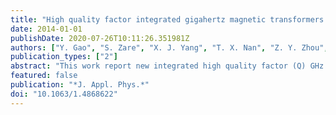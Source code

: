 ```yaml
---
title: "High quality factor integrated gigahertz magnetic transformers with FeGaB/Al2O3 multilayer films for radio frequency integrated circuits applications"
date: 2014-01-01
publishDate: 2020-07-26T10:11:26.351981Z
authors: ["Y. Gao", "S. Zare", "X. J. Yang", "T. X. Nan", "Z. Y. Zhou", "M. Onabajo", "Kevin P. O'Brien", "Umesh Jalan", "Mohammed Ei-Tatani", "Paul Fisher", "M. Liu", "A. Aronow", "K. Mahalingam", "B. M. Howe", "G. J. Brown", "N. X. Sun"]
publication_types: ["2"]
abstract: "This work report new integrated high quality factor (Q) GHz magnetic transformers based on solenoid structures with FeGaB/Al2O3 multilayer films. These transformers show excellent high-frequency performance with a wide operation frequency range of 0.5-5GHz, in which primary, secondary, and mutual inductances are flat, and the peak quality factor can reach around 14 at frequency of 1.2 GHz. High mutual coupling and low insertion loss are also demonstrated. These novel GHz transformers with high Q and mutual coupling show great promise for applications in radio frequency integrated circuits. © 2014 AIP Publishing LLC."
featured: false
publication: "*J. Appl. Phys.*"
doi: "10.1063/1.4868622"
---
```


